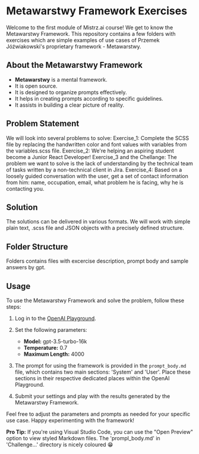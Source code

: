 # Metawarstwy Framework Exercises

Welcome to the first module of Mistrz.ai course! We get to know the Metawarstwy Framework. 
This repository contains a few folders with exercises which are simple examples of use cases of Przemek Jóźwiakowski's proprietary framework - Metawarstwy.

## About the Metawarstwy Framework

- **Metawarstwy** is a mental framework.
- It is open source.
- It is designed to organize prompts effectively.
- It helps in creating prompts according to specific guidelines.
- It assists in building a clear picture of reality.

## Problem Statement

We will look into several problems to solve:
Exercise_1: Complete the SCSS file by replacing the handwritten color and font values with variables from the variables.scss file.
Exercise_2: We're helping an aspiring student become a Junior React Developer! 
Exercise_3 and the Chellange: The problem we want to solve is the lack of understanding by the technical team of tasks written by a non-technical client in Jira.
Exercise_4: Based on a loosely guided conversation with the user, get a set of contact information from him: name, occupation, email, what problem he is facing, why he is contacting you.

## Solution

The solutions can be delivered in various formats. We will work with simple plain text, .scss file and JSON objects with a precisely defined structure.

## Folder Structure

Folders contains files with excercise description, prompt body and sample answers by gpt.

## Usage

To use the Metawarstwy Framework and solve the problem, follow these steps:

1. Log in to the [OpenAI Playground](https://platform.openai.com/playground).

2. Set the following parameters:
   - **Model:** gpt-3.5-turbo-16k
   - **Temperature:** 0.7
   - **Maximum Length:** 4000

3. The prompt for using the framework is provided in the `prompt_body.md` file, which contains two main sections: 'System' and 'User'. Place these sections in their respective dedicated places within the OpenAI Playground.

4. Submit your settings and play with the results generated by the Metawarstwy Framework.

Feel free to adjust the parameters and prompts as needed for your specific use case. Happy experimenting with the framework!

**Pro Tip:** If you're using Visual Studio Code, you can use the "Open Preview" option to view styled Markdown files. The 'prompl_body.md' in 'Challenge...' directory is nicely coloured 😁
